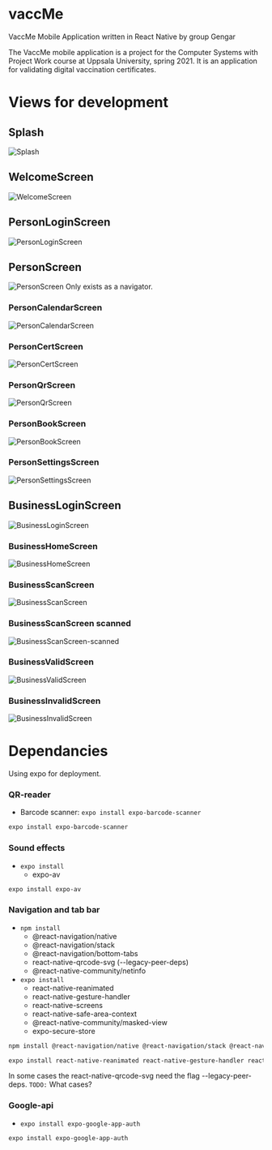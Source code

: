 # vaccMe

VaccMe Mobile Application written in React Native by group Gengar

The VaccMe mobile application is a project for the Computer Systems with Project Work course at Uppsala University, spring 2021. It is an application for validating digital vaccination certificates.

# Views for development

## Splash

![Splash](./media/Splash.png)

## WelcomeScreen

![WelcomeScreen](./media/WelcomeScreen.png)

## PersonLoginScreen

![PersonLoginScreen](./media/PersonLoginScreen.png)

## PersonScreen

![PersonScreen](./media/PersonScreen.png)
Only exists as a navigator.

### PersonCalendarScreen

![PersonCalendarScreen](./media/PersonCalendarScreen.png)

### PersonCertScreen

![PersonCertScreen](./media/PersonCertScreen.png)

### PersonQrScreen

![PersonQrScreen](./media/PersonQrScreen.png)

### PersonBookScreen

![PersonBookScreen](./media/PersonBookScreen.png)

### PersonSettingsScreen

![PersonSettingsScreen](./media/PersonSettingsScreen.png)

## BusinessLoginScreen

![BusinessLoginScreen](./media/BusinessLoginScreen.png)

### BusinessHomeScreen

![BusinessHomeScreen](./media/BusinessHomeScreen.png)

### BusinessScanScreen

![BusinessScanScreen](./media/BusinessScanScreen.png)

### BusinessScanScreen scanned

![BusinessScanScreen-scanned](./media/BusinessScanScreen-scanned.png)

### BusinessValidScreen

![BusinessValidScreen](./media/BusinessValidScreen.png)

### BusinessInvalidScreen

![BusinessInvalidScreen](./media/BusinessInvalidScreen.png)

# Dependancies

Using expo for deployment.

### QR-reader

-   Barcode scanner: `expo install expo-barcode-scanner`

```bash
expo install expo-barcode-scanner
```
### Sound effects

- `expo install`
    -   expo-av

```bash
expo install expo-av
```

### Navigation and tab bar

-   `npm install`
    -   @react-navigation/native
    -   @react-navigation/stack
    -   @react-navigation/bottom-tabs
    -   react-native-qrcode-svg (--legacy-peer-deps)
    -   @react-native-community/netinfo
-   `expo install`
    -   react-native-reanimated
    -   react-native-gesture-handler
    -   react-native-screens
    -   react-native-safe-area-context
    -   @react-native-community/masked-view
    -   expo-secure-store

```bash
npm install @react-navigation/native @react-navigation/stack @react-navigation/bottom-tabs @react-native-community/netinfo
```

```bash
expo install react-native-reanimated react-native-gesture-handler react-native-screens react-native-safe-area-context @react-native-community/masked-view expo-secure-store react-native-qrcode-svg expo-av 
```

In some cases the react-native-qrcode-svg need the flag --legacy-peer-deps.
`TODO:` What cases?

### Google-api

-   `expo install expo-google-app-auth`

```bash
expo install expo-google-app-auth
```
